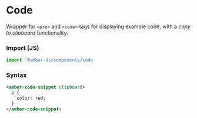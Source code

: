 # Code

Wrapper for `<pre>` and `<code>` tags for displaying example code, with a *copy to clipboard* functionality.

### Import (JS)
```js
import '@amber-ds/components/code
```

### Syntax
```html
<amber-code-snippet clipboard>
  p {
    color: red;
  }
</amber-code-snippet>
```